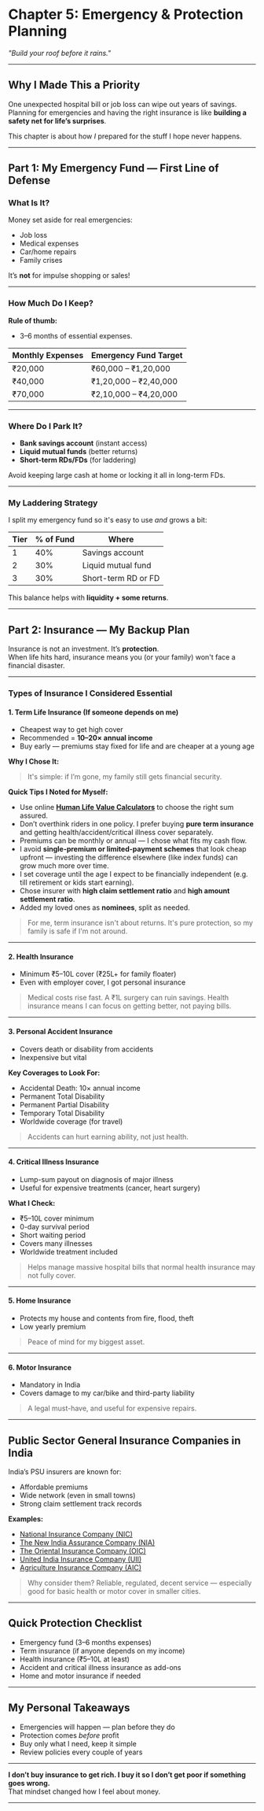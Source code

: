 # Chapter 5: Emergency & Protection Planning  
*"Build your roof before it rains."*

---

## Why I Made This a Priority

One unexpected hospital bill or job loss can wipe out years of savings.  
Planning for emergencies and having the right insurance is like **building a safety net for life’s surprises**.

This chapter is about how *I* prepared for the stuff I hope never happens.

---

## Part 1: My Emergency Fund — First Line of Defense

### What Is It?

Money set aside for real emergencies:
- Job loss
- Medical expenses
- Car/home repairs
- Family crises

It’s **not** for impulse shopping or sales!

---

### How Much Do I Keep?

**Rule of thumb:**  
- 3–6 months of essential expenses.

| Monthly Expenses | Emergency Fund Target |
|-------------------|----------------------|
| ₹20,000           | ₹60,000 – ₹1,20,000  |
| ₹40,000           | ₹1,20,000 – ₹2,40,000|
| ₹70,000           | ₹2,10,000 – ₹4,20,000|

---

### Where Do I Park It?

- **Bank savings account** (instant access)
- **Liquid mutual funds** (better returns)
- **Short-term RDs/FDs** (for laddering)

Avoid keeping large cash at home or locking it all in long-term FDs.

---

### My Laddering Strategy

I split my emergency fund so it's easy to use *and* grows a bit:

| **Tier** | **% of Fund** | **Where**                 |
|----------|----------------|--------------------------|
| 1        | 40%            | Savings account          |
| 2        | 30%            | Liquid mutual fund       |
| 3        | 30%            | Short-term RD or FD      |

This balance helps with **liquidity + some returns**.

---

## Part 2: Insurance — My Backup Plan

Insurance is not an investment. It’s **protection**.  
When life hits hard, insurance means you (or your family) won't face a financial disaster.

---

### Types of Insurance I Considered Essential

#### **1. Term Life Insurance** (If someone depends on me)

- Cheapest way to get high cover  
- Recommended = **10–20× annual income**  
- Buy early — premiums stay fixed for life and are cheaper at a young age

**Why I Chose It:**  
> It's simple: if I’m gone, my family still gets financial security.

**Quick Tips I Noted for Myself:**
- Use online [**Human Life Value Calculators**](https://www.iciciprulife.com/insurance-guide/financial-planning-tools-calculators/human-life-value-calculator.html) to choose the right sum assured.
- Don’t overthink riders in one policy. I prefer buying **pure term insurance** and getting health/accident/critical illness cover separately.
- Premiums can be monthly or annual — I chose what fits my cash flow.  
- I avoid **single-premium or limited-payment schemes** that look cheap upfront — investing the difference elsewhere (like index funds) can grow much more over time.
- I set coverage until the age I expect to be financially independent (e.g. till retirement or kids start earning).
- Chose insurer with **high claim settlement ratio** and **high amount settlement ratio**.
- Added my loved ones as **nominees**, split as needed.

> For me, term insurance isn't about returns. It's pure protection, so my family is safe if I'm not around.

---

#### **2. Health Insurance**

-  Minimum ₹5–10L cover (₹25L+ for family floater)  
-  Even with employer cover, I got personal insurance

> Medical costs rise fast. A ₹1L surgery can ruin savings. Health insurance means I can focus on getting better, not paying bills.

---

#### **3. Personal Accident Insurance**

- Covers death or disability from accidents  
- Inexpensive but vital

**Key Coverages to Look For:**
- Accidental Death: 10× annual income
- Permanent Total Disability
- Permanent Partial Disability
- Temporary Total Disability
- Worldwide coverage (for travel)

> Accidents can hurt earning ability, not just health.

---

#### **4. Critical Illness Insurance**

- Lump-sum payout on diagnosis of major illness  
- Useful for expensive treatments (cancer, heart surgery)

**What I Check:**
- ₹5–10L cover minimum
- 0-day survival period
- Short waiting period
- Covers many illnesses
- Worldwide treatment included

> Helps manage massive hospital bills that normal health insurance may not fully cover.

---

#### **5. Home Insurance**

- Protects my house and contents from fire, flood, theft  
- Low yearly premium

> Peace of mind for my biggest asset.

---

#### **6. Motor Insurance**

- Mandatory in India  
- Covers damage to my car/bike and third-party liability

> A legal must-have, and useful for expensive repairs.

---

## Public Sector General Insurance Companies in India

India’s PSU insurers are known for:
- Affordable premiums  
- Wide network (even in small towns)  
- Strong claim settlement track records

**Examples:**
- [National Insurance Company (NIC)](https://nationalinsurance.nic.co.in/products/all-products)
- [The New India Assurance Company (NIA)](https://www.newindia.co.in/)
- [The Oriental Insurance Company (OIC)](https://orientalinsurance.org.in/)
- [United India Insurance Company (UII)](https://uiic.co.in/)
- [Agriculture Insurance Company (AIC)](https://www.aicofindia.com/)

> Why consider them? Reliable, regulated, decent service — especially good for basic health or motor cover in smaller cities.

---

## Quick Protection Checklist

- Emergency fund (3–6 months expenses)  
- Term insurance (if anyone depends on my income)  
- Health insurance (₹5–10L at least)  
- Accident and critical illness insurance as add-ons  
- Home and motor insurance if needed

---

## My Personal Takeaways

- Emergencies will happen — plan before they do  
- Protection comes *before* profit  
- Buy only what I need, keep it simple  
- Review policies every couple of years  

---

**I don’t buy insurance to get rich. I buy it so I don’t get poor if something goes wrong.**  
That mindset changed how I feel about money.

---
